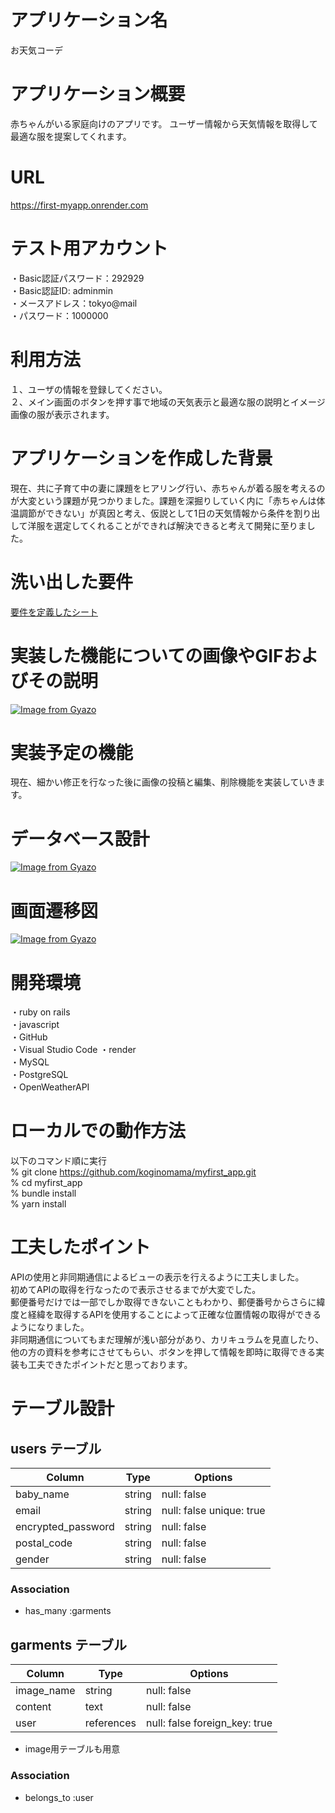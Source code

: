 # アプリケーション名
お天気コーデ

# アプリケーション概要
赤ちゃんがいる家庭向けのアプリです。
ユーザー情報から天気情報を取得して最適な服を提案してくれます。

# URL
https://first-myapp.onrender.com

# テスト用アカウント
・Basic認証パスワード：292929  
・Basic認証ID: adminmin  
・メースアドレス：tokyo@mail  
・パスワード：1000000  
# 利用方法
１、ユーザの情報を登録してください。  
２、メイン画面のボタンを押す事で地域の天気表示と最適な服の説明とイメージ画像の服が表示されます。

# アプリケーションを作成した背景
現在、共に子育て中の妻に課題をヒアリング行い、赤ちゃんが着る服を考えるのが大変という課題が見つかりました。課題を深掘りしていく内に「赤ちゃんは体温調節ができない」が真因と考え、仮説として1日の天気情報から条件を割り出して洋服を選定してくれることができれば解決できると考えて開発に至りました。

# 洗い出した要件
[要件を定義したシート](https://docs.google.com/spreadsheets/d/1aGhZOIcfeoCKE2zAu8vCCwt9wB_ML2-7Pi7l_WJa96w/edit#gid=982722306)

# 実装した機能についての画像やGIFおよびその説明
[![Image from Gyazo](https://i.gyazo.com/0807d5021f5e5aaf7d5516d8d1513a51.gif)](https://gyazo.com/0807d5021f5e5aaf7d5516d8d1513a51)

# 実装予定の機能
現在、細かい修正を行なった後に画像の投稿と編集、削除機能を実装していきます。

# データベース設計
[![Image from Gyazo](https://i.gyazo.com/b39f3ee0e9f77b36baeaa8999107d0ac.png)](https://gyazo.com/b39f3ee0e9f77b36baeaa8999107d0ac)

# 画面遷移図
[![Image from Gyazo](https://i.gyazo.com/e29ef5ab9f703aaa2598191dcfade56c.png)](https://gyazo.com/e29ef5ab9f703aaa2598191dcfade56c)

# 開発環境
・ruby on rails  
・javascript  
・GitHub  
・Visual Studio Code 
・render  
・MySQL  
・PostgreSQL  
・OpenWeatherAPI  

# ローカルでの動作方法
以下のコマンド順に実行  
% git clone https://github.com/koginomama/myfirst_app.git  
% cd myfirst_app  
% bundle install  
% yarn install  

# 工夫したポイント
APIの使用と非同期通信によるビューの表示を行えるように工夫しました。  
初めてAPIの取得を行なったので表示させるまでが大変でした。  
郵便番号だけでは一部でしか取得できないこともわかり、郵便番号からさらに緯度と経緯を取得するAPIを使用することによって正確な位置情報の取得ができるようになりました。  
非同期通信についてもまだ理解が浅い部分があり、カリキュラムを見直したり、他の方の資料を参考にさせてもらい、ボタンを押して情報を即時に取得できる実装も工夫できたポイントだと思っております。  
  

# テーブル設計

## users テーブル

| Column             | Type   | Options                  |
| ------------------ | ------ | -----------------------  |
| baby_name          | string | null: false              |
| email              | string | null: false unique: true |
| encrypted_password | string | null: false              |
| postal_code        | string | null: false              |
| gender             | string | null: false              |

### Association

- has_many :garments


## garments テーブル
| Column                       | Type       | Options                       |
| ---------------------------  | ------     | ----------------------------- |
| image_name                   | string     | null: false                   |
| content                      | text       | null: false                   |
| user                         | references | null: false foreign_key: true |

- image用テーブルも用意

### Association

- belongs_to :user